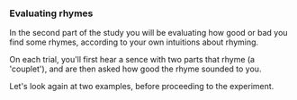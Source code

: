 
### Evaluating rhymes


In the second part of the study you will be evaluating how good or bad you find some rhymes, according  to your own intuitions about rhyming.

On each trial, you'll first hear a sence with two parts that rhyme (a 'couplet'), and are then asked how good the rhyme sounded to you. 

Let's look again at two examples, before proceeding to the experiment.


